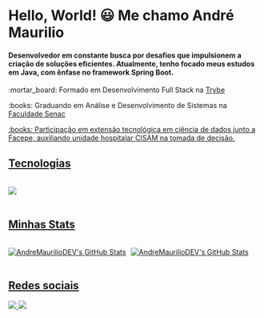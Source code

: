  # Hello, World! :smiley: Me chamo André Maurilio
 
 #### Desenvolvedor em constante busca por desafios que impulsionem a criação de soluções eficientes. Atualmente, tenho focado meus estudos em Java, com ênfase no framework Spring Boot.
<p> :mortar_board: Formado em Desenvolvimento Full Stack na <a href='https://www.betrybe.com/' target='_blank'>Trybe</a></p>
<p> :books: Graduando em Análise e Desenvolvimento de Sistemas na <a href='https://faculdadesenacpe.edu.br/graduacao/analise-e-desenvolvimento-de-sistemas' target='_blank'>Faculdade Senac</p>

<p> :books: Participação em extensão tecnológica em ciência de dados junto a Facepe, auxiliando unidade hospitalar CISAM na tomada de decisão.</p>
 
## Tecnologias 
<br>
<div>
<img src="https://skillicons.dev/icons?i=git,js,java,ts,nodejs,react,spring,mysql" />
</div>
<br>

##  Minhas Stats
<br>
<div style="display: flex; gap: 10px;">
<img src="https://github-readme-stats.vercel.app/api?username=AndreMaurilioDEV&theme=vue-dark&show_icons=true&hide_border=true&count_private=true" alt="AndreMaurilioDEV's GitHub Stats" />
<img src="https://github-readme-streak-stats.herokuapp.com/?user=AndreMaurilioDEV&theme=vue-dark&hide_border=true" alt="AndreMaurilioDEV's GitHub Stats" />
</div>
<br>

##  Redes sociais
<div>
<a href="https://www.linkedin.com/in/andremaurilio" target="_blank">
<img src="https://skillicons.dev/icons?i=linkedin" />
</a>
<a href="mailto:contato@andreandrade1920@gmail.com">
 <img src="https://skillicons.dev/icons?i=gmail"/>
</a>
</div>

